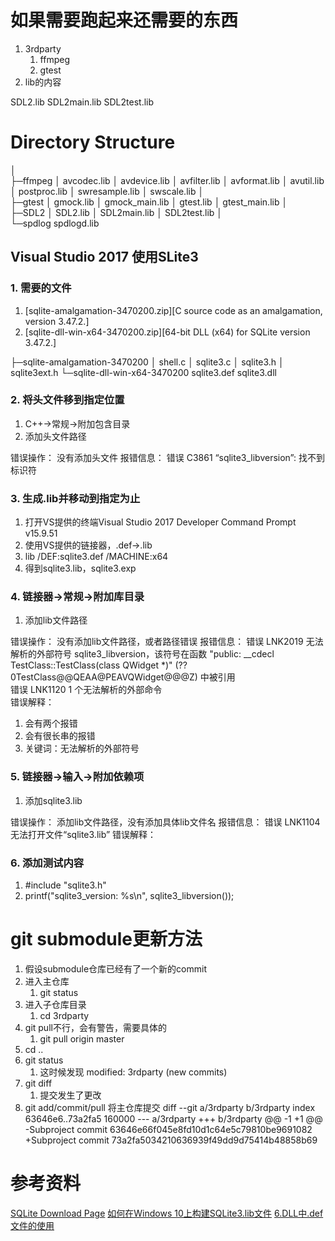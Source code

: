 # 如果需要跑起来还需要的东西
1. 3rdparty
   1. ffmpeg
   2. gtest
2. lib的内容


SDL2.lib
SDL2main.lib
SDL2test.lib

# Directory Structure
│  
├─ffmpeg
│      avcodec.lib
│      avdevice.lib
│      avfilter.lib
│      avformat.lib
│      avutil.lib
│      postproc.lib
│      swresample.lib
│      swscale.lib
│      
├─gtest
│      gmock.lib
│      gmock_main.lib
│      gtest.lib
│      gtest_main.lib
│      
├─SDL2
│      SDL2.lib
│      SDL2main.lib
│      SDL2test.lib
│      
└─spdlog
        spdlogd.lib

## Visual Studio 2017 使用SLite3
### 1. 需要的文件
1. [sqlite-amalgamation-3470200.zip][C source code as an amalgamation, version 3.47.2.]
2. [sqlite-dll-win-x64-3470200.zip][64-bit DLL (x64) for SQLite version 3.47.2.]

├─sqlite-amalgamation-3470200
│  shell.c
│  sqlite3.c
│  sqlite3.h
│  sqlite3ext.h
└─sqlite-dll-win-x64-3470200 
   sqlite3.def
   sqlite3.dll


### 2. 将头文件移到指定位置
1. C++->常规->附加包含目录
2. 添加头文件路径

错误操作：
没有添加头文件
报错信息：
错误	C3861	“sqlite3_libversion”: 找不到标识符	

### 3. 生成.lib并移动到指定为止
1. 打开VS提供的终端Visual Studio 2017 Developer Command Prompt v15.9.51  
2. 使用VS提供的链接器，.def->.lib
3. lib /DEF:sqlite3.def /MACHINE:x64
4. 得到sqlite3.lib，sqlite3.exp

### 4. 链接器->常规->附加库目录
1. 添加lib文件路径

错误操作：
没有添加lib文件路径，或者路径错误
报错信息：
错误	LNK2019	无法解析的外部符号 sqlite3_libversion，该符号在函数 "public: __cdecl TestClass::TestClass(class QWidget *)" (??0TestClass@@QEAA@PEAVQWidget@@@Z) 中被引用	
错误	LNK1120	1 个无法解析的外部命令	
错误解释：
1. 会有两个报错
2. 会有很长串的报错
3. 关键词：无法解析的外部符号


### 5. 链接器->输入->附加依赖项
1. 添加sqlite3.lib 

错误操作：
添加lib文件路径，没有添加具体lib文件名
报错信息：
错误	LNK1104	无法打开文件“sqlite3.lib”	
错误解释：


### 6. 添加测试内容
1. #include "sqlite3.h"
2. printf("sqlite3_version: %s\n", sqlite3_libversion());


# git submodule更新方法
1. 假设submodule仓库已经有了一个新的commit
2. 进入主仓库
   1. git status
3. 进入子仓库目录
   1. cd 3rdparty
4. git pull不行，会有警告，需要具体的
   1. git pull origin master
5. cd ..
6. git status
   1. 这时候发现 modified:   3rdparty (new commits)
7. git diff
   1. 提交发生了更改
8. git add/commit/pull 将主仓库提交
diff --git a/3rdparty b/3rdparty
index 63646e6..73a2fa5 160000
--- a/3rdparty
+++ b/3rdparty
@@ -1 +1 @@
-Subproject commit 63646e66f045e8fd10d1c64e5c79810be9691082
+Subproject commit 73a2fa5034210636939f49dd9d75414b48858b69



# 参考资料
[SQLite Download Page](https://www.sqlite.org/download.html)
[如何在Windows 10上构建SQLite3.lib文件](https://blog.csdn.net/m0_37909265/article/details/105102982)
[6.DLL中.def文件的使用](https://blog.csdn.net/qq_33757398/article/details/81570004)
